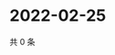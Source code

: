 # 2022-02-25

共 0 条

<!-- BEGIN WEIBO -->
<!-- 最后更新时间 Fri Feb 25 2022 15:11:35 GMT+0800 (China Standard Time) -->

<!-- END WEIBO -->
